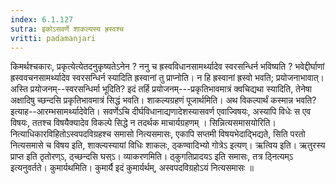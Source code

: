 ```yaml
---
index: 6.1.127
sutra: इकोऽसवर्णे शाकल्यस्य ह्रस्वश्च
vritti: padamanjari
---
```


 किमर्थश्चकारः, प्रकृत्येत्येतदनुकृष्यतेऽनेन ? ननु च ह्रस्वविधानसामर्थ्यादेव स्वरसन्धिर्न भविष्यति ? भवेद्दीर्घाणां ह्रस्ववचनसामर्थ्यादेव स्वरसन्धिर्न स्यादिति ह्रस्वानां तु प्राप्नोति। न हि ह्रस्वानां ह्रस्वो भवति; प्रयोजनाभावात्। अस्ति प्रयोजनम्--स्वरसन्धिर्मा भूदिति? इदं तर्हि प्रयोजनम्---प्रकृतिभावमात्रं क्वचिद्यथा स्यादिति, तेनेषा अक्षादिषु च्छन्दसि प्रकृतिभावमात्रं सिद्धं भवति। शाकल्यग्रहणं पूजार्थमिति। अथ विकल्पार्थं कस्मान्न भवति? इत्याह--आरम्भसामर्थ्यादेवेति। सवर्णेऽचि दीर्घविधानाद्यणादेशस्यासवर्ण एवाज्विषयः, अस्यापि विधेः स एव विषयः, ततश्च विषयैक्यादेव विकल्पे सिद्धे न तदर्थक माचार्यग्रहणम् । सिन्नित्यसमासयोरिति। नित्याधिकारविहितोऽस्वपदविग्रहश्च समासो नित्यसमासः, एकापि सप्तमी विषयभेदाद्भिद्यते, सिति परतो नित्यसमासे च विषय इति, शाक्ल्यस्यायां विधिः शाकलः, ठ्कण्वादिभ्यो गोत्रेऽ इत्यण्। ऋत्विय इति। ऋतुरस्य प्राप्त इति ठृतोरण्ऽ, ठ्च्छन्दसि घस्ऽ। व्याकरणमिति। ठ्कुगतिप्रादयऽ इति समासः, तत्र ठ्नित्यम्ऽ इत्यनुवर्तते। कुमार्यथमिति। कुमार्यै इदं कुमार्यर्थम्, अस्वपदविग्रहोऽयं नित्यसमासः ॥